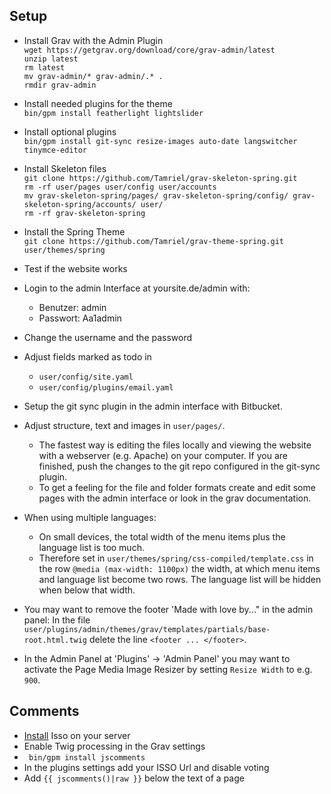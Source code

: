 ## Setup
* Install Grav with the Admin Plugin<br>
`wget https://getgrav.org/download/core/grav-admin/latest`<br>
`unzip latest`<br>
`rm latest`<br>
`mv grav-admin/* grav-admin/.* .`<br>
`rmdir grav-admin`<br>

* Install needed plugins for the theme<br>
`bin/gpm install featherlight lightslider`

* Install optional plugins<br>
`bin/gpm install git-sync resize-images auto-date langswitcher tinymce-editor`

* Install Skeleton files<br>
`git clone https://github.com/Tamriel/grav-skeleton-spring.git`<br>
`rm -rf user/pages user/config user/accounts`<br>
`mv grav-skeleton-spring/pages/ grav-skeleton-spring/config/ grav-skeleton-spring/accounts/ user/`<br>
`rm -rf grav-skeleton-spring`<br>

* Install the Spring Theme<br>
`git clone https://github.com/Tamriel/grav-theme-spring.git user/themes/spring`

* Test if the website works

* Login to the admin Interface at yoursite.de/admin with:
  * Benutzer: admin
  * Passwort: Aa1admin
* Change the username and the password

* Adjust fields marked as todo in
  * `user/config/site.yaml`
  * `user/config/plugins/email.yaml`
  
* Setup the git sync plugin in the admin interface with Bitbucket.

* Adjust structure, text and images in `user/pages/`. 
  * The fastest way is editing the files locally and viewing the website with a webserver (e.g. Apache) on your computer. If you are finished, push the changes to the git repo configured in the git-sync plugin.
  * To get a feeling for the file and folder formats create and edit some pages with the admin interface or look in the grav documentation.
  
* When using multiple languages:
  * On small devices, the total width of the menu items plus the language list is too much.
  * Therefore set in `user/themes/spring/css-compiled/template.css` in the row `@media (max-width: 1100px)` the width, at which menu items and language list become two rows. The language list will be hidden when below that width.

* You may want to remove the footer 'Made with love by..." in the admin panel: In the file `user/plugins/admin/themes/grav/templates/partials/base-root.html.twig` delete the line `<footer ... </footer>`.

* In the Admin Panel at 'Plugins' -> 'Admin Panel' you may want to activate the Page Media Image Resizer by setting `Resize Width` to e.g. `900`.

## Comments
* [Install](https://blog.amuehlbeier.de/isso-auf-u7/) Isso on your server
* Enable Twig processing in the Grav settings
* ` bin/gpm install jscomments`
* In the plugins settings add your ISSO Url and disable voting
* Add `{{ jscomments()|raw }}` below the text of a page
